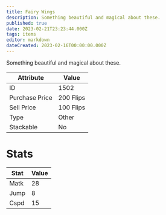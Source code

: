 ```yaml
---
title: Fairy Wings
description: Something beautiful and magical about these.
published: true
date: 2023-02-21T23:23:44.000Z
tags: items
editor: markdown
dateCreated: 2023-02-16T00:00:00.000Z
---
```


Something beautiful and magical about these.

|Attribute|Value|
|-|-|
|ID|1502|
|Purchase Price|200 Flips|
|Sell Price|100 Flips|
|Type|Other|
|Stackable|No|

# Stats
|Stat|Value|
|-|-|
|Matk|28|
|Jump|8|
|Cspd|15|
